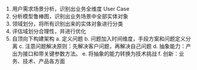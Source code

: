 1. 用户需求场景分析，识别出业务全维度 User Case
2. 分析模型鲁棒图，识别出业务场景中全部实体对象
3. 领域划分，将所有识别出来的实体对象进行分类
4. 评估域划分合理性，并进行优化
5. 自顶向下构建架构
    a. 定义问题
    b. 问题加入时间维度，手段方案和问题定义分离
    c. 注意问题解决原则：先解决客户问题，再解决自己问题
    d. 抽象能力：产出为接口和带关键参数方法。
    e. 将抽象的能力转换为技术挑战
    f. 创新：业务、技术、产品各方面